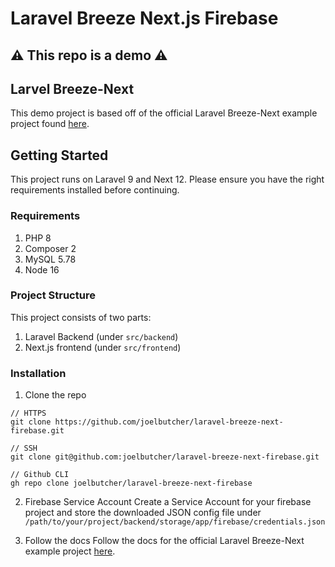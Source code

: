 # Laravel Breeze Next.js Firebase

## ⚠️ This repo is a demo ⚠️

## Larvel Breeze-Next

This demo project is based off of the official Laravel Breeze-Next example project found [here](https://github.com/laravel/breeze-next).

## Getting Started

This project runs on Laravel 9 and Next 12. Please ensure you have the right requirements installed before continuing.

### Requirements

1. PHP 8
2. Composer 2
3. MySQL 5.78
4. Node 16

### Project Structure

This project consists of two parts:

1. Laravel Backend (under `src/backend`)
2. Next.js frontend (under `src/frontend`)

### Installation

1. Clone the repo

```shell
// HTTPS
git clone https://github.com/joelbutcher/laravel-breeze-next-firebase.git

// SSH
git clone git@github.com:joelbutcher/laravel-breeze-next-firebase.git

// Github CLI
gh repo clone joelbutcher/laravel-breeze-next-firebase
```


2. Firebase Service Account
Create a Service Account for your firebase project and store the downloaded JSON config file under
`/path/to/your/project/backend/storage/app/firebase/credentials.json`

3. Follow the docs
Follow the docs for the official Laravel Breeze-Next example project [here](https://github.com/laravel/breeze-next).
